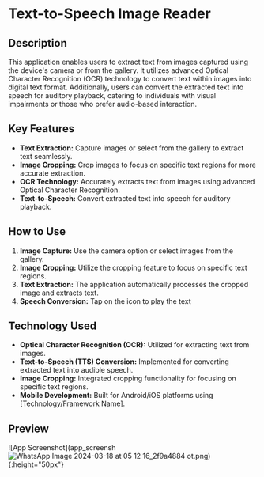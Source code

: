 # Text-to-Speech Image Reader

## Description

This application enables users to extract text from images captured using the device's camera or from the gallery. It utilizes advanced Optical Character Recognition (OCR) technology to convert text within images into digital text format. Additionally, users can convert the extracted text into speech for auditory playback, catering to individuals with visual impairments or those who prefer audio-based interaction.

## Key Features

- **Text Extraction:** Capture images or select from the gallery to extract text seamlessly.
- **Image Cropping:** Crop images to focus on specific text regions for more accurate extraction.
- **OCR Technology:** Accurately extracts text from images using advanced Optical Character Recognition.
- **Text-to-Speech:** Convert extracted text into speech for auditory playback.


## How to Use

1. **Image Capture:** Use the camera option or select images from the gallery.
2. **Image Cropping:** Utilize the cropping feature to focus on specific text regions.
3. **Text Extraction:** The application automatically processes the cropped image and extracts text.
4. **Speech Conversion:** Tap on the icon to play the text
## Technology Used

- **Optical Character Recognition (OCR):** Utilized for extracting text from images.
- **Text-to-Speech (TTS) Conversion:** Implemented for converting extracted text into audible speech.
- **Image Cropping:** Integrated cropping functionality for focusing on specific text regions.
- **Mobile Development:** Built for Android/iOS platforms using [Technology/Framework Name].

## Preview
![App Screenshot](app_screensh![WhatsApp Image 2024-03-18 at 05 12 16_2f9a4884](https://github.com/AbdalrahmanAiman90/Flutter-OCR/assets/75572457/ff0ec908-5512-4d5d-971d-9e7ad9771364)
ot.png){:height="50px"}
